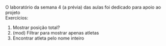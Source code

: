 O laboratório da semana 4 (a prévia) das aulas foi dedicado para apoio ao projeto<br>
Exercícios:
1. Mostrar posição total?<br>
1. (mod) Filtrar para mostrar apenas atletas
3. Encontrar atleta pelo nome inteiro
